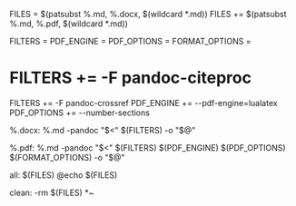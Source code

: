 FILES = $(patsubst %.md, %.docx, $(wildcard *.md))
FILES += $(patsubst %.md, %.pdf, $(wildcard *.md))

FILTERS =
PDF_ENGINE =
PDF_OPTIONS =
FORMAT_OPTIONS =

# FILTERS += -F pandoc-citeproc
FILTERS += -F pandoc-crossref
PDF_ENGINE += --pdf-engine=lualatex
PDF_OPTIONS += --number-sections

%.docx: %.md
	-pandoc "$<" $(FILTERS) -o "$@"

%.pdf: %.md
	-pandoc "$<" $(FILTERS) $(PDF_ENGINE) $(PDF_OPTIONS) $(FORMAT_OPTIONS) -o "$@"

all: $(FILES)
	@echo $(FILES)

clean:
	-rm $(FILES) *~